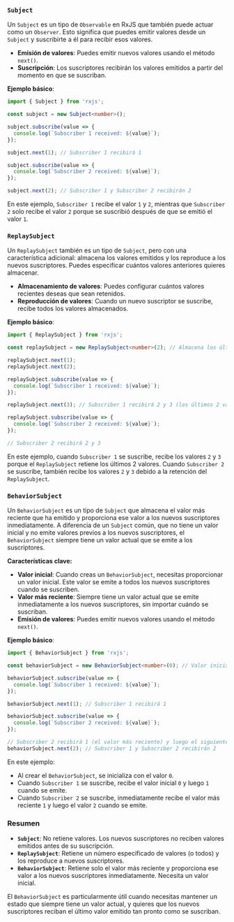 ### `Subject`

Un `Subject` es un tipo de `Observable` en RxJS que también puede actuar como un `Observer`. Esto significa que puedes emitir valores desde un `Subject` y suscribirte a él para recibir esos valores.

- **Emisión de valores**: Puedes emitir nuevos valores usando el método `next()`.
- **Suscripción**: Los suscriptores recibirán los valores emitidos a partir del momento en que se suscriban.

**Ejemplo básico**:

```typescript
import { Subject } from 'rxjs';

const subject = new Subject<number>();

subject.subscribe(value => {
  console.log(`Subscriber 1 received: ${value}`);
});

subject.next(1); // Subscriber 1 recibirá 1

subject.subscribe(value => {
  console.log(`Subscriber 2 received: ${value}`);
});

subject.next(2); // Subscriber 1 y Subscriber 2 recibirán 2
```

En este ejemplo, `Subscriber 1` recibe el valor `1` y `2`, mientras que `Subscriber 2` solo recibe el valor `2` porque se suscribió después de que se emitió el valor `1`.







### `ReplaySubject`

Un `ReplaySubject` también es un tipo de `Subject`, pero con una característica adicional: almacena los valores emitidos y los reproduce a los nuevos suscriptores. Puedes especificar cuántos valores anteriores quieres almacenar.

- **Almacenamiento de valores**: Puedes configurar cuántos valores recientes deseas que sean retenidos.
- **Reproducción de valores**: Cuando un nuevo suscriptor se suscribe, recibe todos los valores almacenados.

**Ejemplo básico**:

```typescript
import { ReplaySubject } from 'rxjs';

const replaySubject = new ReplaySubject<number>(2); // Almacena los últimos 2 valores

replaySubject.next(1);
replaySubject.next(2);

replaySubject.subscribe(value => {
  console.log(`Subscriber 1 received: ${value}`);
});

replaySubject.next(3); // Subscriber 1 recibirá 2 y 3 (los últimos 2 valores emitidos)

replaySubject.subscribe(value => {
  console.log(`Subscriber 2 received: ${value}`);
});

// Subscriber 2 recibirá 2 y 3
```

En este ejemplo, cuando `Subscriber 1` se suscribe, recibe los valores `2` y `3` porque el `ReplaySubject` retiene los últimos 2 valores. Cuando `Subscriber 2` se suscribe, también recibe los valores `2` y `3` debido a la retención del `ReplaySubject`.





### `BehaviorSubject`

Un `BehaviorSubject` es un tipo de `Subject` que almacena el valor más reciente que ha emitido y proporciona ese valor a los nuevos suscriptores inmediatamente. A diferencia de un `Subject` común, que no tiene un valor inicial y no emite valores previos a los nuevos suscriptores, el `BehaviorSubject` siempre tiene un valor actual que se emite a los suscriptores.

**Características clave:**

- **Valor inicial**: Cuando creas un `BehaviorSubject`, necesitas proporcionar un valor inicial. Este valor se emite a todos los nuevos suscriptores cuando se suscriben.
- **Valor más reciente**: Siempre tiene un valor actual que se emite inmediatamente a los nuevos suscriptores, sin importar cuándo se suscriban.
- **Emisión de valores**: Puedes emitir nuevos valores usando el método `next()`.

**Ejemplo básico**:

```typescript
import { BehaviorSubject } from 'rxjs';

const behaviorSubject = new BehaviorSubject<number>(0); // Valor inicial es 0

behaviorSubject.subscribe(value => {
  console.log(`Subscriber 1 received: ${value}`);
});

behaviorSubject.next(1); // Subscriber 1 recibirá 1

behaviorSubject.subscribe(value => {
  console.log(`Subscriber 2 received: ${value}`);
});

// Subscriber 2 recibirá 1 (el valor más reciente) y luego el siguiente valor emitido
behaviorSubject.next(2); // Subscriber 1 y Subscriber 2 recibirán 2
```

En este ejemplo:
- Al crear el `BehaviorSubject`, se inicializa con el valor `0`.
- Cuando `Subscriber 1` se suscribe, recibe el valor inicial `0` y luego `1` cuando se emite.
- Cuando `Subscriber 2` se suscribe, inmediatamente recibe el valor más reciente `1` y luego el valor `2` cuando se emite.

### Resumen

- **`Subject`**: No retiene valores. Los nuevos suscriptores no reciben valores emitidos antes de su suscripción.
- **`ReplaySubject`**: Retiene un número especificado de valores (o todos) y los reproduce a nuevos suscriptores.
- **`BehaviorSubject`**: Retiene solo el valor más reciente y proporciona ese valor a los nuevos suscriptores inmediatamente. Necesita un valor inicial.

El `BehaviorSubject` es particularmente útil cuando necesitas mantener un estado que siempre tiene un valor actual, y quieres que los nuevos suscriptores reciban el último valor emitido tan pronto como se suscriban.